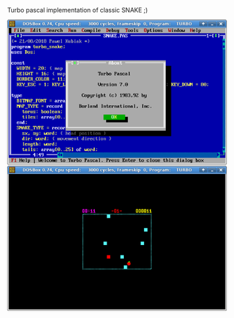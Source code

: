 Turbo pascal implementation of classic SNAKE ;)

![TurboPascal](turbo-pascal.png)
![ScreenShot](screenshot-wip-1.png)
